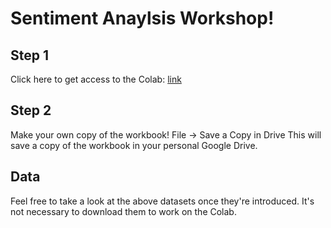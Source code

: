 # Sentiment Anaylsis Workshop!

## Step 1
Click here to get access to the Colab: [link](https://colab.research.google.com/drive/1AusPYfmMsDMO9plZHRkVLW5jNEfRkyMK?usp=sharing)

## Step 2
Make your own copy of the workbook!
File -> Save a Copy in Drive
This will save a copy of the workbook in your personal Google Drive.

## Data
Feel free to take a look at the above datasets once they're introduced. It's not necessary to download them to work on the Colab.
